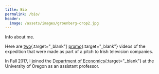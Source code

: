 ```yaml
---
title: Bio
permalink: /bio/
header:
  image: /assets/images/groenberg-crop2.jpg
---
```


Info about me.

 Here are [two](http://www.youtube.com/watch?v=BOFWtnCMnJw){:target="_blank"} [promo](http://www.youtube.com/watch?v=fL4JsEH_CJU){:target="_blank"} videos of the expedition that were made as part of a pitch to Irish television companies.

In Fall 2017, I joined the [Department of Economics](http://economics.uoregon.edu/){:target="_blank"} at the University of Oregon as an assistant professor.


